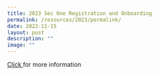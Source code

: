 ```yaml
---
title: 2023 Sec One Registration and Onboarding
permalink: /resources/2023/permalink/
date: 2022-11-15
layout: post
description: ""
image: ""
---
```

[Click ](students/Sec-1-Onboarding/sec-1-onboarding/)for more information